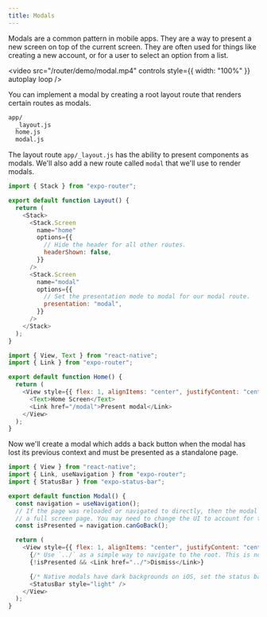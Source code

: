 ```yaml
---
title: Modals
---
```


Modals are a common pattern in mobile apps. They are a way to present a new screen on top of the current screen. They are often used for things like creating a new account, or for a user to select an option from a list.

<video src="/router/demo/modal.mp4" controls style={{ width: "100%" }} autoplay loop />

You can implement a modal by creating a root layout route that renders certain routes as modals.

```bash title="File System"
app/
  _layout.js
  home.js
  modal.js
```

The layout route `app/_layout.js` has the ability to present components as modals. We'll also add a new route called `modal` that we'll use to render modals.

```js title=app/_layout.js
import { Stack } from "expo-router";

export default function Layout() {
  return (
    <Stack>
      <Stack.Screen
        name="home"
        options={{
          // Hide the header for all other routes.
          headerShown: false,
        }}
      />
      <Stack.Screen
        name="modal"
        options={{
          // Set the presentation mode to modal for our modal route.
          presentation: "modal",
        }}
      />
    </Stack>
  );
}
```

```js title=app/home.js
import { View, Text } from "react-native";
import { Link } from "expo-router";

export default function Home() {
  return (
    <View style={{ flex: 1, alignItems: "center", justifyContent: "center" }}>
      <Text>Home Screen</Text>
      <Link href="/modal">Present modal</Link>
    </View>
  );
}
```

Now we'll create a modal which adds a back button when the modal has lost its previous context and must be presented as a standalone page.

```js title=app/modal.js
import { View } from "react-native";
import { Link, useNavigation } from "expo-router";
import { StatusBar } from "expo-status-bar";

export default function Modal() {
  const navigation = useNavigation();
  // If the page was reloaded or navigated to directly, then the modal should be presented as
  // a full screen page. You may need to change the UI to account for this.
  const isPresented = navigation.canGoBack();

  return (
    <View style={{ flex: 1, alignItems: "center", justifyContent: "center" }}>
      {/* Use `../` as a simple way to navigate to the root. This is not analogous to "goBack". */}
      {!isPresented && <Link href="../">Dismiss</Link>}

      {/* Native modals have dark backgrounds on iOS, set the status bar to light content. */}
      <StatusBar style="light" />
    </View>
  );
}
```
